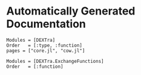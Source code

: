 # Automatically Generated Documentation

```@autodocs
Modules = [DEXTra]
Order   = [:type, :function]
pages = ["core.jl", "cow.jl"]
```

```@autodocs
Modules = [DEXTra.ExchangeFunctions]
Order   = [:function]
```
